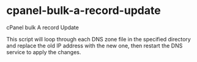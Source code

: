 # cpanel-bulk-a-record-update
cPanel bulk A record Update

This script will loop through each DNS zone file in the specified directory and replace the old IP address with the new one, then restart the DNS service to apply the changes.
